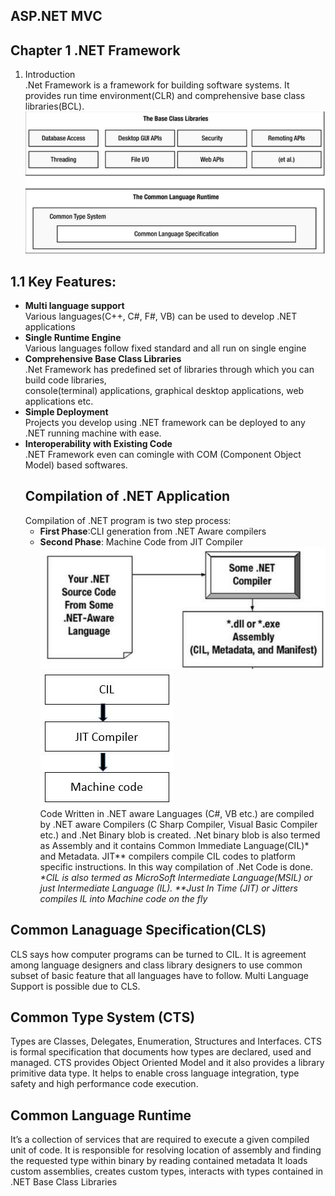 ## ASP.NET MVC
## Chapter 1 .NET Framework
1. Introduction  
.Net Framework is a framework for building software systems. It provides run time environment(CLR) and comprehensive base class libraries(BCL).  
![Framework](clrCTs.JPG)


  ## 1.1 Key Features:
  *  **Multi language support**  
    Various languages(C++, C#, F#, VB) can be used to develop .NET applications
  * **Single Runtime Engine**  
  Various languages follow fixed standard and all run on single engine
  * **Comprehensive Base Class Libraries**  
  .Net Framework has predefined set of libraries through which you can build code libraries,  
    console(terminal) applications, graphical desktop applications, web applications etc.
  * **Simple Deployment**  
    Projects you develop using .NET framework can be deployed to any .NET running machine with ease.
  * **Interoperability with Existing Code**  
    .NET Framework  even can comingle with COM (Component Object Model) based softwares.
    ## Compilation of .NET Application
    Compilation of .NET program is two step process: 
    * **First Phase**:CLI generation from .NET Aware compilers
    * **Second Phase**: Machine Code from JIT Compiler
    ![Compilation Process](FirstPhase.JPG)
    ![Compilation Second](SecondPhase.JPG)  
    Code Written in .NET aware Languages (C#, VB etc.) are compiled by .NET aware Compilers (C Sharp Compiler, Visual Basic Compiler etc.) and .Net Binary blob is created. .Net  binary blob is also termed as Assembly and it contains Common Immediate Language(CIL)* and Metadata. JIT** compilers compile CIL  codes to platform specific instructions. In this way compilation of .Net Code is done. 
    _*CIL is also termed as MicroSoft Intermediate Language(MSIL) or just Intermediate Language (IL)._
_**Just In Time (JIT) or Jitters compiles IL into Machine code on the fly_
## Common Lanaguage Specification(CLS)
CLS says how computer programs can be turned to CIL.
It is agreement among language designers and class library designers to use common subset of basic feature that all languages have to follow.
Multi Language Support is possible due to CLS.
## Common Type System (CTS)
Types are Classes, Delegates, Enumeration, Structures and Interfaces. CTS is formal specification that documents how types are declared, used and managed. CTS provides Object Oriented Model and it also provides a library  primitive data type.
It helps to enable cross language integration, type safety and high performance code execution.
## Common Language Runtime
It’s a collection of services that are required to execute a given compiled unit of code.
It is responsible for resolving location of assembly and finding the requested type within binary by reading contained metadata
It loads custom assemblies, creates custom types, interacts with types contained in .NET Base Class Libraries



